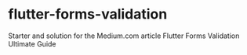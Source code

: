 # flutter-forms-validation
Starter and solution for the Medium.com article Flutter Forms Validation Ultimate Guide
